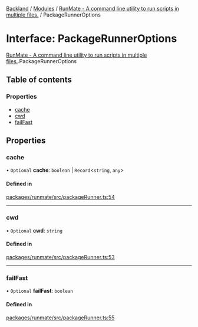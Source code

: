 [Backland](../README.md) / [Modules](../modules.md) / [RunMate - A command line utility to run scripts in multiple files.](../modules/RunMate___A_command_line_utility_to_run_scripts_in_multiple_files_.md) / PackageRunnerOptions

# Interface: PackageRunnerOptions

[RunMate - A command line utility to run scripts in multiple files.](../modules/RunMate___A_command_line_utility_to_run_scripts_in_multiple_files_.md).PackageRunnerOptions

## Table of contents

### Properties

- [cache](RunMate___A_command_line_utility_to_run_scripts_in_multiple_files_.PackageRunnerOptions.md#cache)
- [cwd](RunMate___A_command_line_utility_to_run_scripts_in_multiple_files_.PackageRunnerOptions.md#cwd)
- [failFast](RunMate___A_command_line_utility_to_run_scripts_in_multiple_files_.PackageRunnerOptions.md#failfast)

## Properties

### cache

• `Optional` **cache**: `boolean` \| `Record`<`string`, `any`\>

#### Defined in

[packages/runmate/src/packageRunner.ts:54](https://github.com/antoniopresto/darch/blob/c5cd1c8/packages/runmate/src/packageRunner.ts#L54)

___

### cwd

• `Optional` **cwd**: `string`

#### Defined in

[packages/runmate/src/packageRunner.ts:53](https://github.com/antoniopresto/darch/blob/c5cd1c8/packages/runmate/src/packageRunner.ts#L53)

___

### failFast

• `Optional` **failFast**: `boolean`

#### Defined in

[packages/runmate/src/packageRunner.ts:55](https://github.com/antoniopresto/darch/blob/c5cd1c8/packages/runmate/src/packageRunner.ts#L55)

